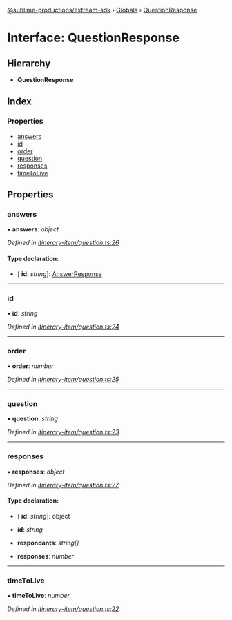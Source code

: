 [@sublime-productions/extream-sdk](../README.md) › [Globals](../globals.md) › [QuestionResponse](questionresponse.md)

# Interface: QuestionResponse

## Hierarchy

* **QuestionResponse**

## Index

### Properties

* [answers](questionresponse.md#answers)
* [id](questionresponse.md#id)
* [order](questionresponse.md#order)
* [question](questionresponse.md#question)
* [responses](questionresponse.md#responses)
* [timeToLive](questionresponse.md#timetolive)

## Properties

###  answers

• **answers**: *object*

*Defined in [itinerary-item/question.ts:26](https://github.com/Extream-SaaS/ex-sdk/blob/bb35162/src/itinerary-item/question.ts#L26)*

#### Type declaration:

* \[ **id**: *string*\]: [AnswerResponse](answerresponse.md)

___

###  id

• **id**: *string*

*Defined in [itinerary-item/question.ts:24](https://github.com/Extream-SaaS/ex-sdk/blob/bb35162/src/itinerary-item/question.ts#L24)*

___

###  order

• **order**: *number*

*Defined in [itinerary-item/question.ts:25](https://github.com/Extream-SaaS/ex-sdk/blob/bb35162/src/itinerary-item/question.ts#L25)*

___

###  question

• **question**: *string*

*Defined in [itinerary-item/question.ts:23](https://github.com/Extream-SaaS/ex-sdk/blob/bb35162/src/itinerary-item/question.ts#L23)*

___

###  responses

• **responses**: *object*

*Defined in [itinerary-item/question.ts:27](https://github.com/Extream-SaaS/ex-sdk/blob/bb35162/src/itinerary-item/question.ts#L27)*

#### Type declaration:

* \[ **id**: *string*\]: object

* **id**: *string*

* **respondants**: *string[]*

* **responses**: *number*

___

###  timeToLive

• **timeToLive**: *number*

*Defined in [itinerary-item/question.ts:22](https://github.com/Extream-SaaS/ex-sdk/blob/bb35162/src/itinerary-item/question.ts#L22)*
